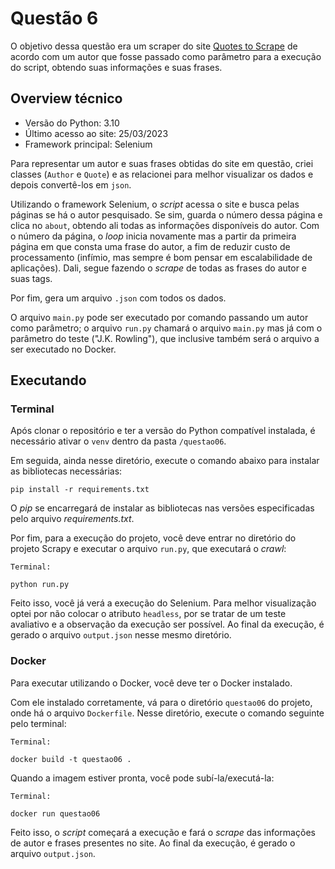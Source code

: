 # Questão 6

O objetivo dessa questão era um scraper do site 
[Quotes to Scrape](http://quotes.toscrape.com/) de acordo com um autor
que fosse passado como parâmetro para a execução do script, 
obtendo suas informações e suas frases.

## Overview técnico
- Versão do Python: 3.10
- Último acesso ao site: 25/03/2023
- Framework principal: Selenium

Para representar um autor e suas frases obtidas do site em questão, 
criei classes (`Author` e `Quote`) e as relacionei para melhor
visualizar os dados e depois convertê-los em `json`.

Utilizando o framework Selenium, o _script_ acessa o site e busca 
pelas páginas se há o autor pesquisado. Se sim, guarda o número dessa
página e clica no `about`, obtendo ali todas as informações 
disponíveis do autor. Com o número da página, o _loop_ inicia 
novamente mas a partir da primeira página em que consta uma frase do
autor, a fim de reduzir custo de processamento (infímio, mas sempre
é bom pensar em escalabilidade de aplicações). Dali, segue fazendo o
_scrape_ de todas as frases do autor e suas tags.

Por fim, gera um arquivo `.json` com todos os dados.

O arquivo `main.py` pode ser executado por comando passando um autor
como parâmetro; o arquivo `run.py` chamará o arquivo `main.py` mas já
com o parâmetro do teste ("J.K. Rowling"), que inclusive também será
o arquivo a ser executado no Docker.

## Executando

### Terminal
Após clonar o repositório e ter a versão do Python compatível 
instalada, é necessário ativar o `venv` dentro da pasta `/questao06`.

Em seguida, ainda nesse diretório, execute o comando abaixo para
instalar as bibliotecas necessárias:

```
pip install -r requirements.txt
```

O _pip_ se encarregará de instalar as bibliotecas nas versões especificadas
pelo arquivo _requirements.txt_.

Por fim, para a execução do projeto, você deve entrar no diretório do projeto
Scrapy e executar o arquivo `run.py`, que executará o _crawl_:

```
Terminal:

python run.py
```

Feito isso, você já verá a execução do Selenium. Para melhor 
visualização optei por não colocar o atributo `headless`, por se 
tratar de um teste avaliativo e a observação da execução ser possível.
Ao final da execução, é gerado o arquivo `output.json` nesse mesmo 
diretório.

### Docker
Para executar utilizando o Docker, você deve ter o Docker instalado.

Com ele instalado corretamente, vá para o diretório `questao06` do projeto,
onde há o arquivo `Dockerfile`. Nesse diretório, execute o comando
seguinte pelo terminal:

```
Terminal:

docker build -t questao06 .
```

Quando a imagem estiver pronta, você pode subí-la/executá-la:

```
Terminal:

docker run questao06
```

Feito isso, o _script_ começará a execução e fará o _scrape_ das 
informações de autor e frases presentes no site. Ao final da execução,
é gerado o arquivo `output.json`.